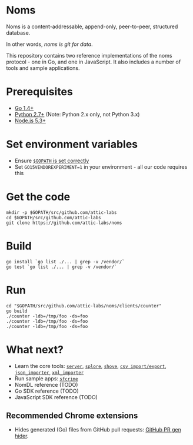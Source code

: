 # Noms

Noms is a content-addressable, append-only, peer-to-peer, structured database.

In other words, *noms is git for data*.

This repository contains two reference implementations of the noms protocol - one in Go, and one in JavaScript. It also includes a number of tools and sample applications.

# Prerequisites

* [Go 1.4+](https://golang.org/dl/)
* [Python 2.7+](https://www.python.org/downloads/) (Note: Python 2.x only, not Python 3.x)
* [Node.js 5.3+](https://nodejs.org/download/)

# Set environment variables

* Ensure [`$GOPATH` is set correctly](https://golang.org/doc/code.html#GOPATH)
* Set `GO15VENDOREXPERIMENT=1` in your environment - all our code requires this

# Get the code

```
mkdir -p $GOPATH/src/github.com/attic-labs
cd $GOPATH/src/github.com/attic-labs
git clone https://github.com/attic-labs/noms
```

# Build

```
go install `go list ./... | grep -v /vendor/`
go test `go list ./... | grep -v /vendor/`
```

# Run

```
cd "$GOPATH/src/github.com/attic-labs/noms/clients/counter"
go build
./counter -ldb=/tmp/foo -ds=foo
./counter -ldb=/tmp/foo -ds=foo
./counter -ldb=/tmp/foo -ds=foo
```

# What next?

* Learn the core tools: [`server`](clients/server), [`splore`](clients/splore), [`shove`](clients/shove), [`csv import/export`](clients/csv), [`json_importer`](clients/json_importer), [`xml_importer`](clients/xml_importer)
* Run sample apps: [`sfcrime`](clients/sfcrime)
* NomDL reference (TODO)
* Go SDK reference (TODO)
* JavaScript SDK reference (TODO)

## Recommended Chrome extensions

* Hides generated (Go) files from GitHub pull requests: [GitHub PR gen hider](https://chrome.google.com/webstore/detail/mhemmopgidccpkibohejfhlbkggdcmhf).
